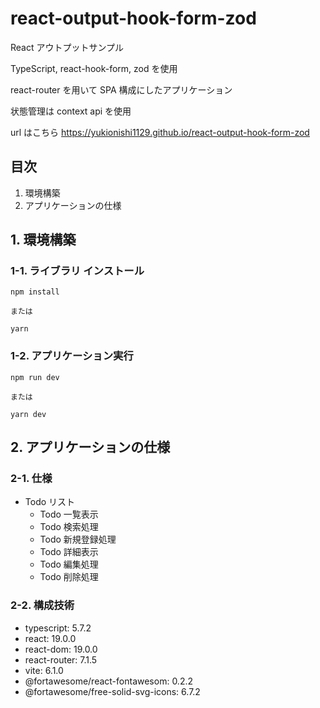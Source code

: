 # react-output-hook-form-zod

React アウトプットサンプル

TypeScript, react-hook-form, zod を使用

react-router を用いて SPA 構成にしたアプリケーション

状態管理は context api を使用

url はこちら
https://yukionishi1129.github.io/react-output-hook-form-zod

## 目次

1. 環境構築
2. アプリケーションの仕様

## 1. 環境構築

### 1-1. ライブラリ インストール

```
npm install

または

yarn
```

### 1-2. アプリケーション実行

```
npm run dev

または

yarn dev
```

## 2. アプリケーションの仕様

### 2-1. 仕様

- Todo リスト
  - Todo 一覧表示
  - Todo 検索処理
  - Todo 新規登録処理
  - Todo 詳細表示
  - Todo 編集処理
  - Todo 削除処理

### 2-2. 構成技術

- typescript: 5.7.2
- react: 19.0.0
- react-dom: 19.0.0
- react-router: 7.1.5
- vite: 6.1.0
- @fortawesome/react-fontawesom: 0.2.2
- @fortawesome/free-solid-svg-icons: 6.7.2
